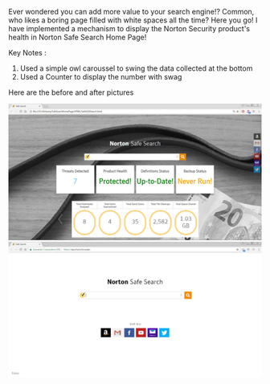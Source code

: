 Ever wondered you can add more value to your search engine!?
Common, who likes a boring page filled with white spaces all the time?
Here you go! 
I have implemented a mechanism to display the Norton Security product's health in Norton Safe Search Home Page!

Key Notes :

1. Used a simple owl caroussel to swing the data collected at the bottom
2. Used a Counter to display the number with swag


Here are the before and after pictures 

![ScreenShot](/SafeSeachHomePage/Norton-Report-on-Web.jpg)
![ScreenShot](/SafeSeachHomePage/Norton-Web.jpg)
